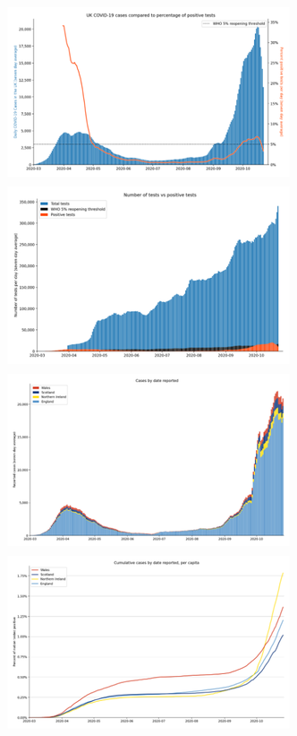 ![image](plots/PercentPositive-Avg.png)

![image](plots/DoubleBarChart-Avg.png)

![image](plots/Stacked-Nation-Avg.png)

![image](plots/Stacked-Nation-Cumulative-Per-Capita.png)